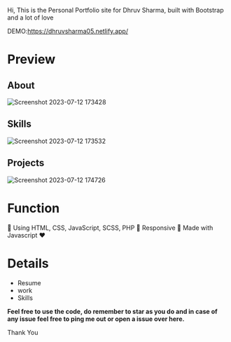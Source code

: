 Hi, This is the Personal Portfolio site for Dhruv Sharma, built with Bootstrap and a lot of love

DEMO:https://dhruvsharma05.netlify.app/

# Preview
## About

![Screenshot 2023-07-12 173428](https://github.com/dhruvsharma2001/Portfolio/assets/115227371/a7e864fb-6c15-4075-9f07-d1219e1508ba)

## Skills


![Screenshot 2023-07-12 173532](https://github.com/dhruvsharma2001/Portfolio/assets/115227371/73a7e623-6eef-4430-b62c-6b013ebd37c6)

## Projects


![Screenshot 2023-07-12 174726](https://github.com/dhruvsharma2001/Portfolio/assets/115227371/e220c0d4-e802-43dc-8a9b-f2cd69830013)

# Function
:star2:  Using HTML, CSS, JavaScript, SCSS, PHP
:star2:  Responsive
:star2:  Made with Javascript :heart:



# Details
+ Resume
+ work
+ Skills




**Feel free to use the code, do remember to star as you do and in case of any issue feel free to ping me out or open a issue over here.**

Thank You
